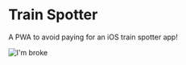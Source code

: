# Train Spotter

A PWA to avoid paying for an iOS train spotter app!

![I'm broke](https://imagine.willow.sh/i'm_broke.gif)
